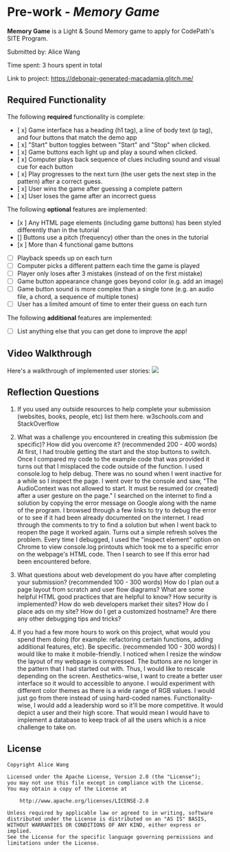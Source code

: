 # Pre-work - *Memory Game*

**Memory Game** is a Light & Sound Memory game to apply for CodePath's SITE Program. 

Submitted by: Alice Wang

Time spent: 3 hours spent in total

Link to project: https://debonair-generated-macadamia.glitch.me/

## Required Functionality

The following **required** functionality is complete:

* [ x] Game interface has a heading (h1 tag), a line of body text (p tag), and four buttons that match the demo app
* [ x] "Start" button toggles between "Start" and "Stop" when clicked. 
* [ x] Game buttons each light up and play a sound when clicked. 
* [ x] Computer plays back sequence of clues including sound and visual cue for each button
* [ x] Play progresses to the next turn (the user gets the next step in the pattern) after a correct guess. 
* [ x] User wins the game after guessing a complete pattern
* [ x] User loses the game after an incorrect guess

The following **optional** features are implemented:

* [x ] Any HTML page elements (including game buttons) has been styled differently than in the tutorial
* [] Buttons use a pitch (frequency) other than the ones in the tutorial
* [x ] More than 4 functional game buttons
* [ ] Playback speeds up on each turn
* [ ] Computer picks a different pattern each time the game is played
* [ ] Player only loses after 3 mistakes (instead of on the first mistake)
* [ ] Game button appearance change goes beyond color (e.g. add an image)
* [ ] Game button sound is more complex than a single tone (e.g. an audio file, a chord, a sequence of multiple tones)
* [ ] User has a limited amount of time to enter their guess on each turn

The following **additional** features are implemented:

- [ ] List anything else that you can get done to improve the app!

## Video Walkthrough

Here's a walkthrough of implemented user stories:
![](your-link-here)


## Reflection Questions
1. If you used any outside resources to help complete your submission (websites, books, people, etc) list them here. 
w3schools.com and StackOverflow 


2. What was a challenge you encountered in creating this submission (be specific)? How did you overcome it? (recommended 200 - 400 words) 
At first, I had trouble getting the start and the stop buttons to switch. Once I compared my code to the example code that was provided it turns out that I misplaced the code outside of the function. I used console.log to help debug. There was no sound when I went inactive for a while so I inspect the page. I went over to the console and saw, "The AudioContext was not allowed to start. It must be resumed (or created) after a user gesture on the page."  I searched on the internet to find a solution by copying the error message on Google along with the name of the program. I browsed through a few links to try to debug the error or to see if it had been already documented on the internet. I read through the comments to try to find a solution but when I went back to reopen the page it worked again. Turns out a simple refresh solves the problem. Every time I debugged, I used the "inspect element" option on Chrome to view console.log printouts which took me to a specific error on the webpage's HTML code. Then I search to see If this error had been encountered before. 
3. What questions about web development do you have after completing your submission? (recommended 100 - 300 words) 
How do I plan out a page layout from scratch and user flow diagrams?
What are some helpful HTML good practices that are helpful to know?
How security is implemented?
How do web developers market their sites?
How do I place ads on my site?
How do I get a customized hostname?
Are there any other debugging tips and tricks?


4. If you had a few more hours to work on this project, what would you spend them doing (for example: refactoring certain functions, adding additional features, etc). Be specific. (recommended 100 - 300 words) 
I would like to make it mobile-friendly. I noticed when I resize the window the layout of my webpage is compressed. The buttons are no longer in the pattern that I had started out with. Thus, I would like to rescale depending on the screen. Aesthetics-wise, I want to create a better user interface so it would to accessible to anyone. I would experiment with different color themes as there is a wide range of RGB values. I would just go from there instead of using hard-coded names. Functionality-wise, I would add a leadership word so it'll be more competitive. It would depict a user and their high score. That would mean I would have to implement a database to keep track of all the users which is a nice challenge to take on.




## License

    Copyright Alice Wang

    Licensed under the Apache License, Version 2.0 (the "License");
    you may not use this file except in compliance with the License.
    You may obtain a copy of the License at

        http://www.apache.org/licenses/LICENSE-2.0

    Unless required by applicable law or agreed to in writing, software
    distributed under the License is distributed on an "AS IS" BASIS,
    WITHOUT WARRANTIES OR CONDITIONS OF ANY KIND, either express or implied.
    See the License for the specific language governing permissions and
    limitations under the License.